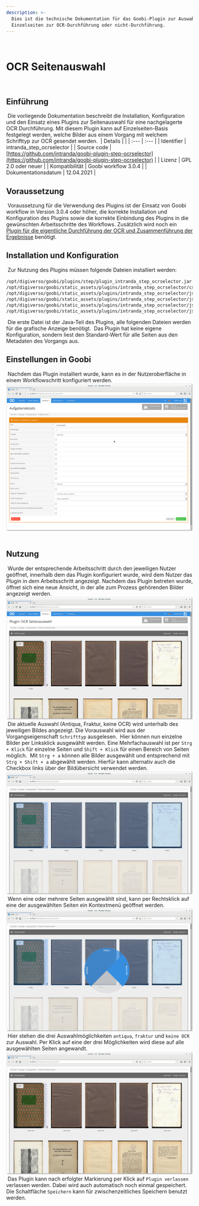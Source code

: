 ```yaml
---
description: >-
  Dies ist die technische Dokumentation für das Goobi-Plugin zur Auswahl von
  Einzelseiten zur OCR-Durchführung oder nicht-Durchführung.
---
```

​
# OCR Seitenauswahl
​
## Einführung
​
Die vorliegende Dokumentation beschreibt die Installation, Konfiguration und den Einsatz eines Plugins zur Seitenauswahl für eine nachgelagerte OCR Durchführung. Mit diesem Plugin kann auf Einzelseiten-Basis festgelegt werden, welche Bilder aus einem Vorgang mit welchem Schrifttyp zur OCR gesendet werden.
​
| Details |  |
| :--- | :--- |
| Identifier | intranda\_step\_ocrselector |
| Source code | [https://github.com/intranda/goobi-plugin-step-ocrselector](https://github.com/intranda/goobi-plugin-step-ocrselector) |
| Lizenz | GPL 2.0 oder neuer |
| Kompatibilität | Goobi workflow 3.0.4 |
| Dokumentationsdatum | 12.04.2021 |
​
## Voraussetzung
​
Voraussetzung für die Verwendung des Plugins ist der Einsatz von Goobi workflow in Version 3.0.4 oder höher, die korrekte Installation und Konfiguration des Plugins sowie die korrekte Einbindung des Plugins in die gewünschten Arbeitsschritte des Workflows. Zusätzlich wird noch ein [Plugin für die eigentliche Durchführung der OCR und Zusammenführung der Ergebnisse](intranda_step_mixedocr.md) benötigt.
​
## Installation und Konfiguration
​
Zur Nutzung des Plugins müssen folgende Dateien installiert werden:
​
```text
/opt/digiverso/goobi/plugins/step/plugin_intranda_step_ocrselector.jar
/opt/digiverso/goobi/static_assets/plugins/intranda_step_ocrselector/css/style.css
/opt/digiverso/goobi/static_assets/plugins/intranda_step_ocrselector/js/app.js
/opt/digiverso/goobi/static_assets/plugins/intranda_step_ocrselector/js/riot.min.js
/opt/digiverso/goobi/static_assets/plugins/intranda_step_ocrselector/js/tags.js
/opt/digiverso/goobi/static_assets/plugins/intranda_step_ocrselector/js/ugh.js
```
​
Die erste Datei ist der Java-Teil des Plugins, alle folgenden Dateien werden für die grafische Anzeige benötigt.
​
Das Plugin hat keine eigene Konfiguration, sondern liest den Standard-Wert für alle Seiten aus den Metadaten des Vorgangs aus.
​
## Einstellungen in Goobi
​
Nachdem das Plugin installiert wurde, kann es in der Nutzeroberfläche in einem Workflowschritt konfiguriert werden.
​
![Task-Details](../.gitbook/assets/intranda_step_ocrselector_config.png)
​
## Nutzung
​
Wurde der entsprechende Arbeitsschritt durch den jeweiligen Nutzer geöffnet, innerhalb dem das Plugin konfiguriert wurde, wird dem Nutzer das Plugin in dem Arbeitsschritt angezeigt. Nachdem das Plugin betreten wurde, öffnet sich eine neue Ansicht, in der alle zum Prozess gehörenden Bilder angezeigt werden.
​
![Plugin-Oberfl&#xE4;che](../.gitbook/assets/intranda_step_ocrselector_entry.png)
​
Die aktuelle Auswahl \(Antiqua, Fraktur, keine OCR\) wird unterhalb des jeweiligen Bildes angezeigt. Die Vorauswahl wird aus der Vorgangseigenschaft `Schrifttyp` ausgelesen.
​
Hier können nun einzelne Bilder per Linksklick ausgewählt werden. Eine Mehrfachauswahl ist per `Strg + Klick` für einzelne Seiten und `Shift + Klick` für einen Bereich von Seiten möglich.
​
Mit `Strg + a` können alle Bilder ausgewählt und entsprechend mit `Strg + Shift + a` abgewählt werden. Hierfür kann alternativ auch die Checkbox links über der Bildübersicht verwendet werden.
​
![Mehrfachauswahl](../.gitbook/assets/intranda_step_ocrselector_selection.png)
​
Wenn eine oder mehrere Seiten ausgewählt sind, kann per Rechtsklick auf eine der ausgewählten Seiten ein Kontextmenü geöffnet werden.
​
![Kontextmen&#xFC;](../.gitbook/assets/intranda_step_ocrselector_context.png)
​
Hier stehen die drei Auswahlmöglichkeiten `antiqua`, `fraktur` und `keine OCR` zur Auswahl. Per Klick auf eine der drei Möglichkeiten wird diese auf alle ausgewählten Seiten angewandt.
​
![Aktualisiert - keine OCR f&#xFC;r Einband und leere Seiten](../.gitbook/assets/intranda_step_ocrselector_updated.png)
​
Das Plugin kann nach erfolgter Markierung per Klick auf `Plugin verlassen` verlassen werden. Dabei wird auch automatisch noch einmal gespeichert. Die Schaltfläche `Speichern` kann für zwischenzeitliches Speichern benutzt werden.